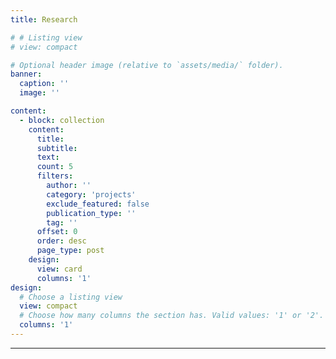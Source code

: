 ```yaml
---
title: Research

# # Listing view
# view: compact

# Optional header image (relative to `assets/media/` folder).
banner:
  caption: ''
  image: ''

content:
  - block: collection
    content:
      title: 
      subtitle:
      text:
      count: 5
      filters:
        author: ''
        category: 'projects'
        exclude_featured: false
        publication_type: ''
        tag: ''
      offset: 0
      order: desc
      page_type: post
    design:
      view: card
      columns: '1'
design:
  # Choose a listing view
  view: compact
  # Choose how many columns the section has. Valid values: '1' or '2'.
  columns: '1'
---
```

---
